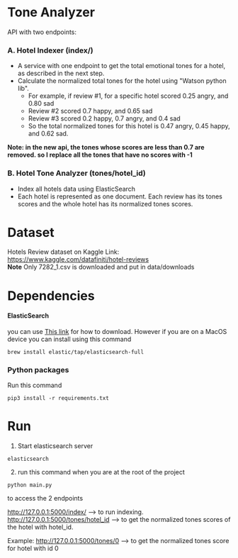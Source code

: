 # Tone Analyzer

API with two endpoints:  

### A. Hotel Indexer (index/)
- A service with one endpoint to get the total emotional tones for a hotel, as described in the next step.
- Calculate the normalized total tones for the hotel using "Watson python lib​".
    - For example, if review #1, for a specific hotel scored 0.25 angry, and 0.80 sad
    - Review #2 scored 0.7 happy, and 0.65 sad
    - Review #3 scored 0.2 happy, 0.7 angry, and 0.4 sad
    - So the total normalized tones for this hotel is 0.47 angry, 0.45 happy, and 0.62
sad.

**Note: in the new api, the tones whose scores are less than 0.7 are removed. so I replace all the tones that have no scores with -1**

### B. Hotel Tone Analyzer (tones/hotel_id)
- Index all hotels data using ElasticSearch
- Each hotel is represented as one document. Each review has its tones scores and the whole
hotel has its normalized tones scores.

# Dataset
Hotels Review dataset on Kaggle
Link: https://www.kaggle.com/datafiniti/hotel-reviews  
**Note** Only 7282_1.csv is downloaded and put in data/downloads

# Dependencies
#### ElasticSearch
you can use [This link](https://www.elastic.co/guide/en/elasticsearch/reference/current/install-elasticsearch.html) for how to download. However if you are on a MacOS device you can install using this command
```console
brew install elastic/tap/elasticsearch-full
```

### Python packages
Run this command
```console
pip3 install -r requirements.txt
```

# Run
1. Start elasticsearch server
```console
elasticsearch
```
2. run this command when you are at the root of the project

```console
python main.py
```

to access the 2 endpoints

http://127.0.0.1:5000/index/ --> to run indexing.   
http://127.0.0.1:5000/tones/hotel_id --> to get the normalized tones scores of the hotel with hotel_id.   


Example:
http://127.0.0.1:5000/tones/0 --> to get the normalized tones score for hotel with id 0

